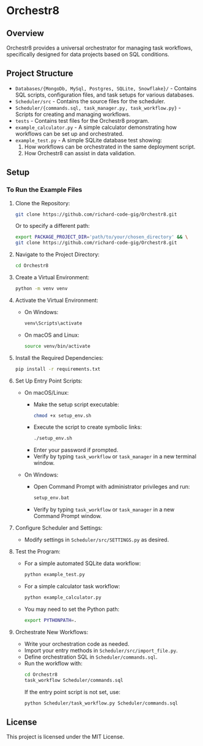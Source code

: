 
# Orchestr8

## Overview
Orchestr8 provides a universal orchestrator for managing task workflows, specifically designed for data projects based on SQL conditions.

## Project Structure
- `Databases/{MongoDb, MySql, Postgres, SQLite, Snowflake}/` - Contains SQL scripts, configuration files, and task setups for various databases.
- `Scheduler/src` - Contains the source files for the scheduler.
- `Scheduler/{commands.sql, task_manager.py, task_workflow.py}` - Scripts for creating and managing workflows.
- `tests` - Contains test files for the Orchestr8 program.
- `example_calculator.py` - A simple calculator demonstrating how workflows can be set up and orchestrated.
- `example_test.py` - A simple SQLite database test showing:
  1. How workflows can be orchestrated in the same deployment script.
  2. How Orchestr8 can assist in data validation.

## Setup
### To Run the Example Files
1. Clone the Repository:
    ```sh
    git clone https://github.com/richard-code-gig/Orchestr8.git
    ```
    Or to specify a different path:
    ```sh
    export PACKAGE_PROJECT_DIR='path/to/your/chosen_directory' && \
    git clone https://github.com/richard-code-gig/Orchestr8.git
    ```

2. Navigate to the Project Directory:
    ```sh
    cd Orchestr8
    ```

3. Create a Virtual Environment:
    ```sh
    python -m venv venv
    ```

4. Activate the Virtual Environment:
    - On Windows:
        ```sh
        venv\Scripts\activate
        ```
    - On macOS and Linux:
        ```sh
        source venv/bin/activate
        ```

5. Install the Required Dependencies:
    ```sh
    pip install -r requirements.txt
    ```

6. Set Up Entry Point Scripts:
    - On macOS/Linux:
        - Make the setup script executable:
          ```sh
          chmod +x setup_env.sh
          ```
        - Execute the script to create symbolic links:
          ```sh
          ./setup_env.sh
          ```
        - Enter your password if prompted.
        - Verify by typing `task_workflow` or `task_manager` in a new terminal window.

    - On Windows:
        - Open Command Prompt with administrator privileges and run:
          ```sh
          setup_env.bat
          ```
        - Verify by typing `task_workflow` or `task_manager` in a new Command Prompt window.

7. Configure Scheduler and Settings:
    - Modify settings in `Scheduler/src/SETTINGS.py` as desired.

8. Test the Program:
    - For a simple automated SQLite data workflow:
      ```sh
      python example_test.py
      ```
    - For a simple calculator task workflow:
      ```sh
      python example_calculator.py
      ```
    - You may need to set the Python path:
      ```sh
      export PYTHONPATH=.
      ```

9. Orchestrate New Workflows:
    - Write your orchestration code as needed.
    - Import your entry methods in `Scheduler/src/import_file.py`.
    - Define orchestration SQL in `Scheduler/commands.sql`.
    - Run the workflow with:
      ```sh
      cd Orchestr8
      task_workflow Scheduler/commands.sql
      ```
      If the entry point script is not set, use:
      ```sh
      python Scheduler/task_workflow.py Scheduler/commands.sql
      ```

## License
This project is licensed under the MIT License.